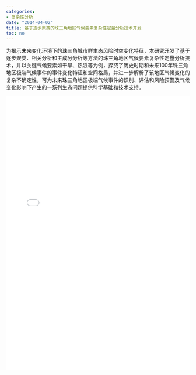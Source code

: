 ```yaml
---
categories:
- 复杂性分析
date: "2014-04-02"
title: 基于逐步聚类的珠三角地区气候要素复杂性定量分析技术开发
toc: no
---
```


为揭示未来变化环境下的珠三角城市群生态风险时空变化特征，本研究开发了基于逐步聚类、相关分析和主成分分析等方法的珠三角地区气候要素复杂性定量分析技术，并以关键气候要素如干旱、热浪等为例，探究了历史时期和未来100年珠三角地区极端气候事件的事件变化特征和空间格局，并进一步解析了该地区气候变化的复杂不确定性，可为未来珠三角地区极端气候事件的识别、评估和风险预警及气候变化影响下产生的一系列生态问题提供科学基础和技术支持。

<embed src="/post/complex/1.2.1基于逐步聚类的珠三角地区气候要素复杂性定量分析技术开发.pdf" type="application/pdf" width="100%" height=750>

